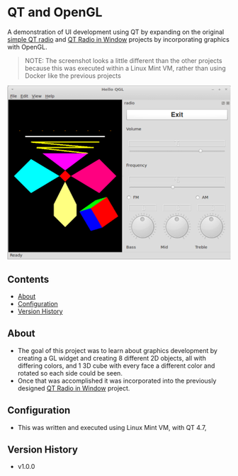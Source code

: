 # QT and OpenGL

A demonstration of UI development using QT by expanding on the original [simple QT radio](https://github.com/kevin-funderburg/simple-qt-radio) and [QT Radio in Window](https://github.com/kevin-funderburg/qt-radio-in-window) projects by incorporating graphics with OpenGL.

>NOTE: The screenshot looks a little different than the other projects because this was executed within a Linux Mint VM, rather than using Docker like the previous projects

![screenshot](./scene.png)

## Contents
<!-- TOC -->

- [About](#about)
- [Configuration](#configuration)
- [Version History](#version-history)

<!-- /TOC -->

## About

- The goal of this project was to learn about graphics development by creating a GL widget and creating 8 different 2D objects, all with differing colors, and 1 3D cube with every face a different color and rotated so each side could be seen.
- Once that was accomplished it was incorporated into the previously designed [QT Radio in Window](https://github.com/kevin-funderburg/qt-radio-in-window) project.



## Configuration
- This was written and executed using Linux Mint VM, with QT 4.7,

## Version History

- v1.0.0
